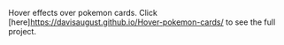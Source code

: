 Hover effects over pokemon cards.
Click [here]https://davisaugust.github.io/Hover-pokemon-cards/ to see the full project.
